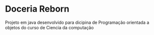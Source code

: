 ﻿# Doceria Reborn

Projeto em java desenvolvido para dicipina de Programação orientada a objetos 
do curso de Ciencia da computação

